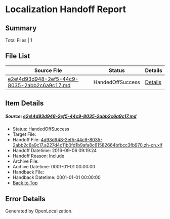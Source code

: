 # <a name='report-top'></a> Localization Handoff Report

## Summary
 Total Files | 1

## File List
 Source File | Status | Details 
 ----------- | ------ | ------- 
 [e2e\4d93d948-2ef5-44c9-8035-2abb2c6a9c17.md](https://github.com/OpenLocalizationTestOrg/ol-test0/blob/1f28f6289c31522ce450eef67754453967b13979/e2e/4d93d948-2ef5-44c9-8035-2abb2c6a9c17.md) | HandedOffSuccess | [Details](#76071b77f5c94061c8b26bdc02ebe9d1cb986e7a1)

## Item Details
##### <a name='76071b77f5c94061c8b26bdc02ebe9d1cb986e7a1'></a> Source: [e2e\4d93d948-2ef5-44c9-8035-2abb2c6a9c17.md](https://github.com/OpenLocalizationTestOrg/ol-test0/blob/1f28f6289c31522ce450eef67754453967b13979/e2e/4d93d948-2ef5-44c9-8035-2abb2c6a9c17.md)
* Status: HandedOffSuccess
* Target File: 
* Handoff File: [4d93d948-2ef5-44c9-8035-2abb2c6a9c17.a227d4c11b0fd1b9afa8c61582664bfbcc3fb970.zh-cn.xlf](https://github.com/OpenLocalizationTestOrg/ol-test0-handoff/blob/4feac8f626a8dd34e921c6322bae310d33ceb2c2/ol-handoff/OpenLocalizationTestOrg/ol-test0-zhcn/ci/ht/4d93d948-2ef5-44c9-8035-2abb2c6a9c17.a227d4c11b0fd1b9afa8c61582664bfbcc3fb970.zh-cn.xlf)
* Handoff Datetime: 2016-09-06 09:19:24
* Handoff Reason: Include
* Archive File: 
* Archive Datetime: 0001-01-01 00:00:00
* Handback File: 
* Handback Datetime: 0001-01-01 00:00:00
* [Back to Top](#report-top)


## Error Details

Generated by OpenLocalization.
